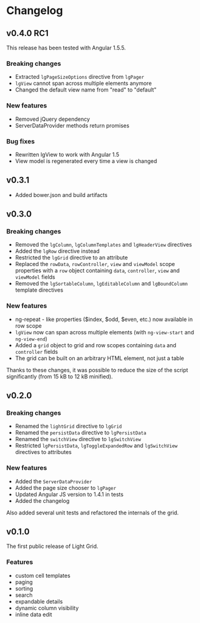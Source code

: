 # Changelog

## v0.4.0 RC1
This release has been tested with Angular 1.5.5.

### Breaking changes
* Extracted `lgPageSizeOptions` directive from `lgPager`
* `lgView` cannot span across multiple elements anymore
* Changed the default view name from "read" to "default"

### New features
* Removed jQuery dependency
* ServerDataProvider methods return promises

### Bug fixes
* Rewritten lgView to work with Angular 1.5
* View model is regenerated every time a view is changed

## v0.3.1

* Added bower.json and build artifacts

## v0.3.0

### Breaking changes
* Removed the `lgColumn`, `lgColumnTemplates` and `lgHeaderView` directives
* Added the `lgRow` directive instead
* Restricted the `lgGrid` directive to an attribute
* Replaced the `rowData`, `rowController`, `view` and `viewModel` scope properties with a `row` object containing
  `data`, `controller`, `view` and `viewModel` fields
* Removed the `lgSortableColumn`, `lgEditableColumn` and `lgBoundColumn` template directives

### New features
* ng-repeat - like properties ($index, $odd, $even, etc.) now available in row scope
* `lgView` now can span across multiple elements (with `ng-view-start` and `ng-view-end`)
* Added a `grid` object to grid and row scopes containing `data` and `controller` fields
* The grid can be built on an arbitrary HTML element, not just a table

Thanks to these changes, it was possible to reduce the size of the script significantly (from 15 kB to 12 kB minified).

## v0.2.0

### Breaking changes
* Renamed the `lightGrid` directive to `lgGrid`
* Renamed the `persistData` directive to `lgPersistData`
* Renamed the `switchView` directive to `lgSwitchView`
* Restricted `lgPersistData`, `lgToggleExpandedRow` and `lgSwitchView` directives to attributes

### New features
* Added the `ServerDataProvider`
* Added the page size chooser to `lgPager`
* Updated Angular JS version to 1.4.1 in tests
* Added the changelog

Also added several unit tests and refactored the internals of the grid.

## v0.1.0
The first public release of Light Grid.

### Features
* custom cell templates
* paging
* sorting
* search
* expandable details
* dynamic column visibility
* inline data edit
